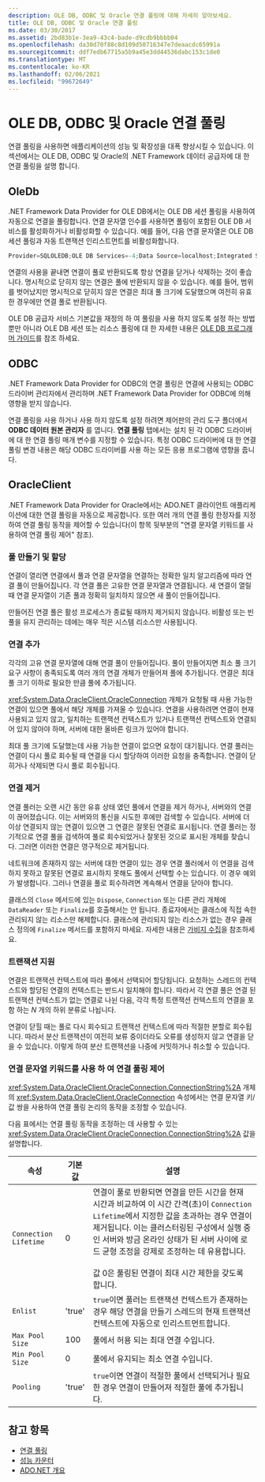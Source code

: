 ```yaml
---
description: OLE DB, ODBC 및 Oracle 연결 풀링에 대해 자세히 알아보세요.
title: OLE DB, ODBC 및 Oracle 연결 풀링
ms.date: 03/30/2017
ms.assetid: 2bd83b1e-3ea9-43c4-bade-d9cdb9bbbb04
ms.openlocfilehash: da30d70f88c8d109d50716347e7deaacdc65991a
ms.sourcegitcommit: ddf7edb67715a5b9a45e3dd44536dabc153c1de0
ms.translationtype: MT
ms.contentlocale: ko-KR
ms.lasthandoff: 02/06/2021
ms.locfileid: "99672649"
---
```

# <a name="ole-db-odbc-and-oracle-connection-pooling"></a>OLE DB, ODBC 및 Oracle 연결 풀링

연결 풀링을 사용하면 애플리케이션의 성능 및 확장성을 대폭 향상시킬 수 있습니다. 이 섹션에서는 OLE DB, ODBC 및 Oracle의 .NET Framework 데이터 공급자에 대 한 연결 풀링을 설명 합니다.

## <a name="oledb"></a>OleDb

.NET Framework Data Provider for OLE DB에서는 OLE DB 세션 풀링을 사용하여 자동으로 연결을 풀링합니다. 연결 문자열 인수를 사용하면 풀링이 포함된 OLE DB 서비스를 활성화하거나 비활성화할 수 있습니다. 예를 들어, 다음 연결 문자열은 OLE DB 세션 풀링과 자동 트랜잭션 인리스트먼트를 비활성화합니다.

```csharp
Provider=SQLOLEDB;OLE DB Services=-4;Data Source=localhost;Integrated Security=SSPI;
```

 연결의 사용을 끝내면 연결이 풀로 반환되도록 항상 연결을 닫거나 삭제하는 것이 좋습니다. 명시적으로 닫히지 않는 연결은 풀에 반환되지 않을 수 있습니다. 예를 들어, 범위를 벗어났지만 명시적으로 닫히지 않은 연결은 최대 풀 크기에 도달했으며 여전히 유효한 경우에만 연결 풀로 반환됩니다.

 OLE DB 공급자 서비스 기본값을 재정의 하 여 풀링을 사용 하지 않도록 설정 하는 방법 뿐만 아니라 OLE DB 세션 또는 리소스 풀링에 대 한 자세한 내용은 [OLE DB 프로그래머 가이드](/previous-versions/windows/desktop/ms713643(v=vs.85))를 참조 하세요.

## <a name="odbc"></a>ODBC

 .NET Framework Data Provider for ODBC의 연결 풀링은 연결에 사용되는 ODBC 드라이버 관리자에서 관리하며 .NET Framework Data Provider for ODBC에 의해 영향을 받지 않습니다.

 연결 풀링을 사용 하거나 사용 하지 않도록 설정 하려면 제어판의 관리 도구 폴더에서 **ODBC 데이터 원본 관리자** 를 엽니다. **연결 풀링** 탭에서는 설치 된 각 ODBC 드라이버에 대 한 연결 풀링 매개 변수를 지정할 수 있습니다. 특정 ODBC 드라이버에 대 한 연결 풀링 변경 내용은 해당 ODBC 드라이버를 사용 하는 모든 응용 프로그램에 영향을 줍니다.

## <a name="oracleclient"></a>OracleClient

 .NET Framework Data Provider for Oracle에서는 ADO.NET 클라이언트 애플리케이션에 대한 연결 풀링을 자동으로 제공합니다. 또한 여러 개의 연결 풀링 한정자를 지정하여 연결 풀링 동작을 제어할 수 있습니다(이 항목 뒷부분의 "연결 문자열 키워드를 사용하여 연결 풀링 제어" 참조).

### <a name="create-and-assign-pools"></a>풀 만들기 및 할당

 연결이 열리면 연결에서 풀과 연결 문자열을 연결하는 정확한 일치 알고리즘에 따라 연결 풀이 만들어집니다. 각 연결 풀은 고유한 연결 문자열과 연결됩니다. 새 연결이 열릴 때 연결 문자열이 기존 풀과 정확히 일치하지 않으면 새 풀이 만들어집니다.

 만들어진 연결 풀은 활성 프로세스가 종료될 때까지 제거되지 않습니다. 비활성 또는 빈 풀을 유지 관리하는 데에는 매우 적은 시스템 리소스만 사용됩니다.

### <a name="connection-addition"></a>연결 추가

 각각의 고유 연결 문자열에 대해 연결 풀이 만들어집니다. 풀이 만들어지면 최소 풀 크기 요구 사항이 충족되도록 여러 개의 연결 개체가 만들어져 풀에 추가됩니다. 연결은 최대 풀 크기 이하로 필요한 만큼 풀에 추가됩니다.

 <xref:System.Data.OracleClient.OracleConnection> 개체가 요청될 때 사용 가능한 연결이 있으면 풀에서 해당 개체를 가져올 수 있습니다. 연결을 사용하려면 연결이 현재 사용되고 있지 않고, 일치하는 트랜잭션 컨텍스트가 있거나 트랜잭션 컨텍스트와 연결되어 있지 않아야 하며, 서버에 대한 올바른 링크가 있어야 합니다.

 최대 풀 크기에 도달했는데 사용 가능한 연결이 없으면 요청이 대기됩니다. 연결 풀러는 연결이 다시 풀로 회수될 때 연결을 다시 할당하여 이러한 요청을 충족합니다. 연결이 닫히거나 삭제되면 다시 풀로 회수됩니다.

### <a name="connection-removal"></a>연결 제거

 연결 풀러는 오랜 시간 동안 유휴 상태 였던 풀에서 연결을 제거 하거나, 서버와의 연결이 끊어졌습니다. 이는 서버와의 통신을 시도한 후에만 검색할 수 있습니다. 서버에 더 이상 연결되지 않는 연결이 있으면 그 연결은 잘못된 연결로 표시됩니다. 연결 풀러는 정기적으로 연결 풀을 검색하여 풀로 회수되었거나 잘못된 것으로 표시된 개체를 찾습니다. 그러면 이러한 연결은 영구적으로 제거됩니다.

 네트워크에 존재하지 않는 서버에 대한 연결이 있는 경우 연결 풀러에서 이 연결을 검색하지 못하고 잘못된 연결로 표시하지 못해도 풀에서 선택할 수는 있습니다. 이 경우 예외가 발생합니다. 그러나 연결을 풀로 회수하려면 계속해서 연결을 닫아야 합니다.

 클래스의 `Close` 메서드에 있는 `Dispose`, `Connection` 또는 다른 관리 개체에 `DataReader` 또는 `Finalize`를 호출해서는 안 됩니다. 종료자에서는 클래스에 직접 속한 관리되지 않는 리소스만 해제합니다. 클래스에 관리되지 않는 리소스가 없는 경우 클래스 정의에 `Finalize` 메서드를 포함하지 마세요. 자세한 내용은 [가비지 수집](../../../standard/garbage-collection/index.md)을 참조하세요.

### <a name="transaction-support"></a>트랜잭션 지원

 연결은 트랜잭션 컨텍스트에 따라 풀에서 선택되어 할당됩니다. 요청하는 스레드의 컨텍스트와 할당된 연결의 컨텍스트는 반드시 일치해야 합니다. 따라서 각 연결 풀은 연결 된 트랜잭션 컨텍스트가 없는 연결로 나뉜 다음, 각각 특정 트랜잭션 컨텍스트의 연결을 포함 하는 *N* 개의 하위 분류로 나뉩니다.

 연결이 닫힐 때는 풀로 다시 회수되고 트랜잭션 컨텍스트에 따라 적절한 분할로 회수됩니다. 따라서 분산 트랜잭션이 여전히 보류 중이더라도 오류를 생성하지 않고 연결을 닫을 수 있습니다. 이렇게 하여 분산 트랜잭션을 나중에 커밋하거나 취소할 수 있습니다.

### <a name="control-connection-pooling-with-connection-string-keywords"></a>연결 문자열 키워드를 사용 하 여 연결 풀링 제어

 <xref:System.Data.OracleClient.OracleConnection.ConnectionString%2A> 개체의 <xref:System.Data.OracleClient.OracleConnection> 속성에서는 연결 문자열 키/값 쌍을 사용하여 연결 풀링 논리의 동작을 조정할 수 있습니다.

 다음 표에서는 연결 풀링 동작을 조정하는 데 사용할 수 있는 <xref:System.Data.OracleClient.OracleConnection.ConnectionString%2A> 값을 설명합니다.

|속성|기본값|설명|
|----------|-------------|-----------------|
|`Connection Lifetime`|0|연결이 풀로 반환되면 연결을 만든 시간을 현재 시간과 비교하여 이 시간 간격(초)이 `Connection Lifetime`에서 지정한 값을 초과하는 경우 연결이 제거됩니다. 이는 클러스터링된 구성에서 실행 중인 서버와 방금 온라인 상태가 된 서버 사이에 로드 균형 조정을 강제로 조정하는 데 유용합니다.<br /><br /> 값 0은 풀링된 연결이 최대 시간 제한을 갖도록 합니다.|
|`Enlist`|'true'|`true`이면 풀러는 트랜잭션 컨텍스트가 존재하는 경우 해당 연결을 만들기 스레드의 현재 트랜잭션 컨텍스트에 자동으로 인리스트먼트합니다.|
|`Max Pool Size`|100|풀에서 허용 되는 최대 연결 수입니다.|
|`Min Pool Size`|0|풀에서 유지되는 최소 연결 수입니다.|
|`Pooling`|'true'|`true`이면 연결이 적절한 풀에서 선택되거나 필요한 경우 연결이 만들어져 적절한 풀에 추가됩니다.|

## <a name="see-also"></a>참고 항목

- [연결 풀링](connection-pooling.md)
- [성능 카운터](performance-counters.md)
- [ADO.NET 개요](ado-net-overview.md)
